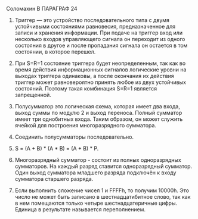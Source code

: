 Соломахин В
ПАРАГРАФ 24 

1) Триггер — это устройство последовательного типа с двумя устойчивыми состояниями равновесия, предназначенное для записи и хранения информации. При подаче на триггер вход или несколько входов управляющего сигнала он переходит из одного состояния в другое и после пропадания сигнала он остается в том состоянии, в которое перешел.

2) При S=R=1 состояние триггера будет неопределенным, так как во время действия информационных сигналов логические уровни на выходах триггера одинаковы, а после окончания их действия триггер может равновероятно принять любое из двух устойчивых состояний. Поэтому такая комбинация S=R=1 является запрещенной.

3) Полусумматор это логическая схема, которая имеет два входа, выход суммы по модулю 2 и выход переноса. Полный сумматор имеет три однобитных входа. Таким образом, он может служить ячейкой для построения многоразрядного сумматора.

4) Соединить полусумматоры последовательно.

5) S = (A + B) * (A * B) = (A + B) * P.

6) Многоразрядный сумматор - состоит из полных одноразрядных сумматоров. На каждый разряд ставится одноразрядный сумматор. Один выход сумматора младшего разряда подключён к входу сумматора старшего разряда.

7) Если выполнить сложение чисел 1 и FFFFh, то получим 10000h. Это число не может быть записано в шестнадцатибитное слово, так как в нем помещаются только четыре шестнадцатеричные цифры. Единица в результате называется переполнением.
